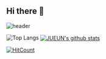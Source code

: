 ## Hi there 👋

![header](https://capsule-render.vercel.app/api?type=rounded&color=gradient&text=%20asdf%20&height=300&fontSize=100&textBg=true)

![Top Langs](https://github-readme-stats.vercel.app/api/top-langs/?username=jueunkim205&layout=compact)
<a href="https://github.com/jueunkim205"><img align="center" src="https://github-readme-stats.vercel.app/api?username=jueunkim205&show_icons=true&include_all_commits=true&theme=nord&hide_border=true" alt="JUEUN's github stats" /></a>


[![HitCount](https://hits.dwyl.com/jueunkim205/jueunkim205.svg?style=flat-square&show=unique)](http://hits.dwyl.com/jueunkim205/jueunkim205)

<!-- 

이거 보고 따라하기
https://velog.io/@imysh578/github-Profile-%EA%BE%B8%EB%AF%B8%EA%B8%B0
https://yangsosolife.tistory.com/101

https://velog.io/@myway00/%EC%83%88%EB%A1%9C-%EB%B0%9B%EC%9D%80-Github-Badge
[https://velog.io/@myway00/%EC%83%88%EB%A1%9C-%EB%B0%9B%EC%9D%80-Github-Badge](https://soo-vely-dev.tistory.com/247)




**jueunkim205/jueunkim205** is a ✨ _special_ ✨ repository because its `README.md` (this file) appears on your GitHub profile.

Here are some ideas to get you started:

- 🔭 I’m currently working on ...
- 🌱 I’m currently learning ...
- 👯 I’m looking to collaborate on ...
- 🤔 I’m looking for help with ...
- 💬 Ask me about ...
- 📫 How to reach me: ...
- 😄 Pronouns: ...
- ⚡ Fun fact: ...
-->
